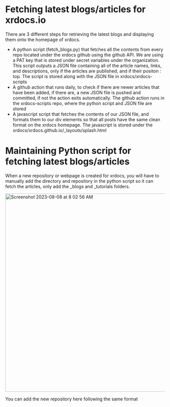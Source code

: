 # Fetching latest blogs/articles for xrdocs.io
There are 3 different steps for retrieving the latest blogs and displaying them onto the homepage of xrdocs. 
* A python script (fetch_blogs.py) that fetches all the contents from every repo located under the xrdocs github using the github API. We are using a PAT key that is stored under secret variables under the organization. This script outputs a JSON file containing all of the article names, links, and descriptions, only if the articles are published, and if their positon : top. The script is stored along with the JSON file in xrdocs/xrdocs-scripts
* A github action that runs daily, to check if there are newer articles that have been added, if there are, a new JSON file is pushed and committed, if not the action exits automatically. The github action runs in the xrdocs-scripts repo, where the python script and JSON file are stored
* A javascript script that fetches the contents of our JSON file, and formats them to our div elements so that all posts have the same clean format on the xrdocs homepage. The javascript is stored under the xrdocs/xrdocs.github.io/_layouts/splash.html 


# Maintaining Python script for fetching latest blogs/articles
When a new repository or webpage is created for xrdocs, you will have to manually add the directory and repository in the python script so it can fetch the articles, only add the _blogs and _tutorials folders. 

<img width="625" alt="Screenshot 2023-08-08 at 8 02 56 AM" src="https://github.com/xrdocs/xrdocs-scripts/assets/52422516/1429d126-bdfe-4c03-a57c-7c9ea5abf7ff">

You can add the new repository here following the same format 
